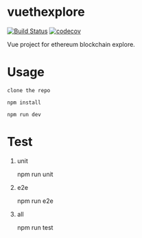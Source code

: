 # vuethexplore
[![Build Status](https://travis-ci.org/sc0Vu/vuethexplore.svg?branch=master)](https://travis-ci.org/sc0Vu/vuethexplore)
[![codecov](https://codecov.io/gh/sc0Vu/vuethexplore/branch/master/graph/badge.svg)](https://codecov.io/gh/sc0Vu/vuethexplore)

Vue project for ethereum blockchain explore.

# Usage

    clone the repo

    npm install

    npm run dev

# Test

1. unit

    npm run unit

2. e2e

    npm run e2e

3. all

    npm run test
